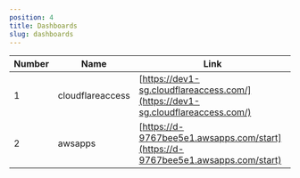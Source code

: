 ```yaml
---
position: 4
title: Dashboards
slug: dashboards
---
```


| Number | Name                | Link                                                                                  |
|--------|---------------------|---------------------------------------------------------------------------------------|
| 1      | cloudflareaccess    | [https://dev1-sg.cloudflareaccess.com/](https://dev1-sg.cloudflareaccess.com/)        |
| 2      | awsapps             | [https://d-9767bee5e1.awsapps.com/start](https://d-9767bee5e1.awsapps.com/start)      |
